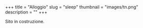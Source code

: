 +++
title = "Alloggio"
slug = "sleep"
thumbnail = "images/tn.png"
description = ""
+++

Sito in costruzione.
